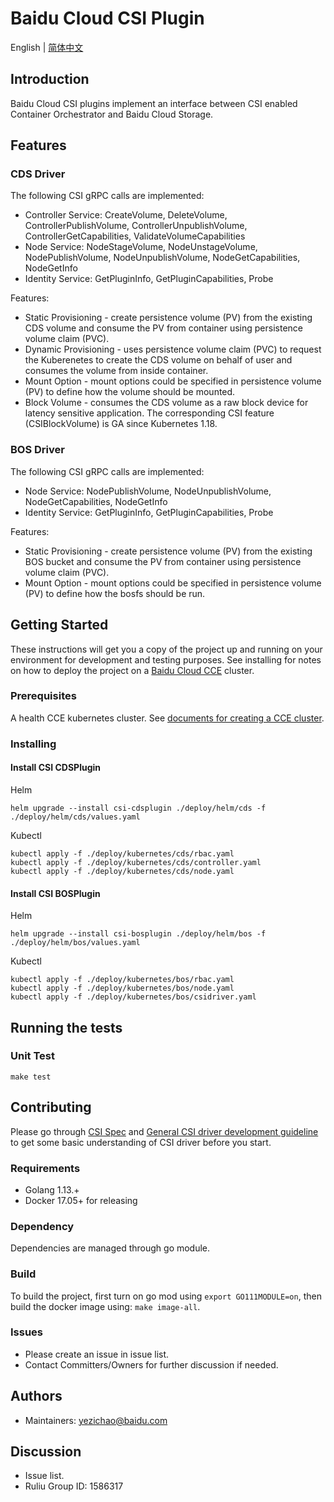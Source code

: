 # Baidu Cloud CSI Plugin

English | [简体中文](./README-zh_CN.md)

## Introduction

Baidu Cloud CSI plugins implement an interface between CSI enabled Container
Orchestrator and Baidu Cloud Storage.

## Features

### CDS Driver

The following CSI gRPC calls are implemented:

* Controller Service: CreateVolume, DeleteVolume, ControllerPublishVolume, ControllerUnpublishVolume, ControllerGetCapabilities, ValidateVolumeCapabilities
* Node Service: NodeStageVolume, NodeUnstageVolume, NodePublishVolume, NodeUnpublishVolume, NodeGetCapabilities, NodeGetInfo
* Identity Service: GetPluginInfo, GetPluginCapabilities, Probe

Features:

* Static Provisioning - create persistence volume (PV) from the existing CDS volume and consume the PV from container using persistence volume claim (PVC).
* Dynamic Provisioning - uses persistence volume claim (PVC) to request the Kuberenetes to create the CDS volume on behalf of user and consumes the volume from inside container.
* Mount Option - mount options could be specified in persistence volume (PV) to define how the volume should be mounted.
* Block Volume - consumes the CDS volume as a raw block device for latency sensitive application. The corresponding CSI feature (CSIBlockVolume) is GA since Kubernetes 1.18.

### BOS Driver

The following CSI gRPC calls are implemented:

* Node Service: NodePublishVolume, NodeUnpublishVolume, NodeGetCapabilities, NodeGetInfo
* Identity Service: GetPluginInfo, GetPluginCapabilities, Probe

Features:

* Static Provisioning - create persistence volume (PV) from the existing BOS bucket and consume the PV from container using persistence volume claim (PVC).
* Mount Option - mount options could be specified in persistence volume (PV) to define how the bosfs should be run.

## Getting Started

These instructions will get you a copy of the project up and running on your environment for development and testing purposes. See installing for notes on how to deploy the project on a [Baidu Cloud CCE](https://cloud.baidu.com/product/cce.html) cluster.

### Prerequisites

A health CCE kubernetes cluster. See [documents for creating a CCE cluster](https://cloud.baidu.com/doc/CCE/s/zjxpoqohb).

### Installing

#### Install CSI CDSPlugin

Helm

```
helm upgrade --install csi-cdsplugin ./deploy/helm/cds -f ./deploy/helm/cds/values.yaml
```

Kubectl

```
kubectl apply -f ./deploy/kubernetes/cds/rbac.yaml
kubectl apply -f ./deploy/kubernetes/cds/controller.yaml
kubectl apply -f ./deploy/kubernetes/cds/node.yaml
```

#### Install CSI BOSPlugin

Helm

```
helm upgrade --install csi-bosplugin ./deploy/helm/bos -f ./deploy/helm/bos/values.yaml
```

Kubectl

```
kubectl apply -f ./deploy/kubernetes/bos/rbac.yaml
kubectl apply -f ./deploy/kubernetes/bos/node.yaml
kubectl apply -f ./deploy/kubernetes/bos/csidriver.yaml
```

## Running the tests

### Unit Test

```
make test
```

## Contributing

Please go through [CSI Spec](https://github.com/container-storage-interface/spec/blob/master/spec.md) and [General CSI driver development guideline](https://kubernetes-csi.github.io/docs/developing.html) to get some basic understanding of CSI driver before you start.

### Requirements
* Golang 1.13.+
* Docker 17.05+ for releasing

### Dependency
Dependencies are managed through go module. 

### Build
To build the project, first turn on go mod using `export GO111MODULE=on`, then build the docker image using: `make image-all`.

### Issues

* Please create an issue in issue list.
* Contact Committers/Owners for further discussion if needed.

## Authors

* Maintainers: yezichao@baidu.com

## Discussion

* Issue list.
* Ruliu Group ID: 1586317
